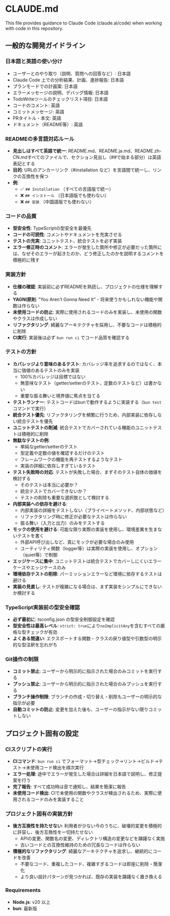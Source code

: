 # CLAUDE.md

This file provides guidance to Claude Code (claude.ai/code) when working with code in this repository.

## 一般的な開発ガイドライン

### 日本語と英語の使い分け
- ユーザーとのやり取り（説明、質問への回答など）: 日本語
- Claude Code 上での分析結果、計画、進捗報告: 日本語
- プランモードでの計画案: 日本語
- エラーメッセージの説明、デバッグ情報: 日本語
- TodoWriteツールのチェックリスト項目: 日本語
- コードのコメント: 英語
- コミットメッセージ: 英語
- PRタイトル・本文: 英語
- ドキュメント（README等）: 英語

### READMEの多言語対応ルール
- **見出しはすべて英語で統一**: README.md、README.ja.md、README.zh-CN.mdすべてのファイルで、セクション見出し（##で始まる部分）は英語表記とする
- **目的**: URLのアンカーリンク（#installation など）を言語間で統一し、リンクの互換性を保つ
- **例**:
  - ✅ `## Installation` （すべての言語版で統一）
  - ❌ `## インストール` （日本語版でも使わない）
  - ❌ `## 安装` （中国語版でも使わない）

### コードの品質
- **型安全性**: TypeScriptの型安全を最優先
- **コードの可読性**: コメントやドキュメントを充実させる
- **テストの充実**: ユニットテスト、統合テストを必ず実装
- **エラー修正時のコメント**: エラーが発生した箇所や修正が必要だった箇所には、なぜそのエラーが起きたのか、どう修正したのかを説明するコメントを積極的に残す

### 実装方針
- **仕様の確認**: 実装前に必ずREADMEを熟読し、プロジェクトの仕様を理解する
- **YAGNI原則**: "You Aren't Gonna Need It" - 将来使うかもしれない機能や関数は作らない
- **未使用コードの防止**: 実際に使用されるコードのみを実装し、未使用の関数やクラスは作成しない
- **リファクタリング**: 綺麗なアーキテクチャを採用し、不要なコードは積極的に削除
- **CI実行**: 実装後は必ず `bun run ci` でコード品質を確認する


### テストの方針
- **カバレッジより意味のあるテスト**: カバレッジ率を追求するのではなく、本当に価値のあるテストのみを実装
  - 100%カバレッジは目標ではない
  - 無意味なテスト（getter/setterのテスト、定数のテストなど）は書かない
  - 重要な振る舞いと境界値に焦点を当てる
- **テストランナー**: テストコードはbunで動作するように実装する（`bun test`コマンドで実行）
- **統合テスト優先**: リファクタリングを頻繁に行うため、内部実装に依存しない統合テストを優先
- **ユニットテストの削減**: 統合テストでカバーされている機能のユニットテストは積極的に削除
- **無駄なテストの例**:
  - 単純なgetter/setterのテスト
  - 型定義や定数の値を確認するだけのテスト
  - フレームワークの機能を再テストするようなテスト
  - 実装の詳細に依存しすぎているテスト
- **テスト失敗時の対応**: テストが失敗した場合、まずそのテスト自体の価値を検討する
  - そのテストは本当に必要か？
  - 統合テストでカバーできないか？
  - テストの削除も重要な選択肢として検討する
- **内部実装への依存を避ける**: 
  - 内部実装の詳細をテストしない（プライベートメソッド、内部状態など）
  - リファクタリング時に修正が必要なテストは作らない
  - 振る舞い（入力と出力）のみをテストする
- **モックの使用を避ける**: 可能な限り実際の実装を使用し、環境差異を生まないテストを書く
  - 外部API呼び出しなど、真にモックが必要な場合のみ使用
  - ユーティリティ関数（logger等）は実際の実装を使用し、オプション（quiet等）で制御
- **エッジケースに集中**: ユニットテストは統合テストでカバーしにくいエラーケースやエッジケースのみ
- **環境依存テストの削除**: パーミッションエラーなど環境に依存するテストは避ける
- **実装の見直し**: テストが複雑になる場合は、まず実装をシンプルにできないか検討する

### TypeScript実装前の型安全確認
- **必ず最初に**: tsconfig.json の型安全制御設定を確認
- **型安全性は最高レベル**: `strict: true`により`noImplicitAny`を含むすべての厳格な型チェックが有効
- **よくある間違い**: エクスポートする関数・クラスの戻り値型や引数型の明示的な型注釈を忘れがち

### Git操作の制限
- **コミット禁止**: ユーザーから明示的に指示された場合のみコミットを実行する
- **プッシュ禁止**: ユーザーから明示的に指示された場合のみプッシュを実行する
- **ブランチ操作制限**: ブランチの作成・切り替え・削除もユーザーの明示的な指示が必要
- **自動コミットの防止**: 変更を加えた後も、ユーザーの指示がない限りコミットしない

## プロジェクト固有の設定

### CIスクリプトの実行
- **CIコマンド**: `bun run ci` でフォーマット→型チェック→リント→ビルド→テスト→未使用コード検出を順次実行
- **エラー処理**: 途中でエラーが発生した場合は詳細を日本語で説明し、修正提案を行う
- **完了報告**: すべて成功時は音で通知し、結果を簡潔に報告
- **未使用コード検出**: CIで未使用の関数やクラスが検出されるため、実際に使用されるコードのみを実装すること

### プロジェクト固有の実装方針
- **後方互換性を持たせない**: 利用者が少ない今のうちに、破壊的変更を積極的に許容し、後方互換性を一切持たせない
  - APIの変更、関数名の変更、ディレクトリ構造の変更などを躊躇なく実施
  - 古いコードとの互換性維持のための冗長なコードは作らない
- **積極的なリファクタリング**: 綺麗なアーキテクチャを追求し、継続的にコードを改善
  - 不要なコード、重複したコード、複雑すぎるコードは即座に削除・簡潔化
  - より良い設計パターンが見つかれば、既存の実装を躊躇なく置き換える

### Requirements
- **Node.js**: v20 以上
- **bun**: 最新版
